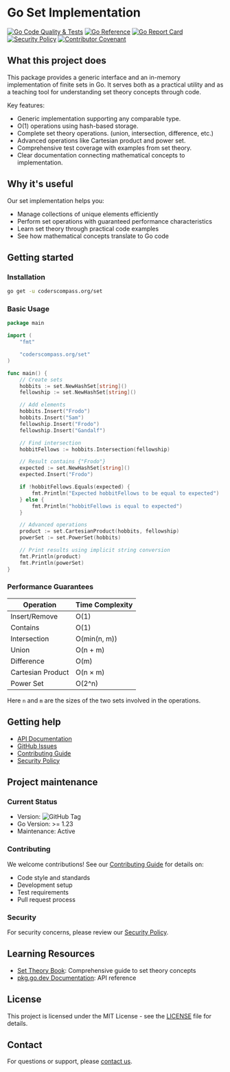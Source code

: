 # Go Set Implementation

[![Go Code Quality & Tests](https://github.com/Coders-Compass/set/workflows/Go%20Code%20Quality%20&%20Tests/badge.svg)](https://github.com/Coders-Compass/set/actions)
[![Go Reference](https://pkg.go.dev/badge/coderscompass.org/set.svg)](https://pkg.go.dev/coderscompass.org/set)
[![Go Report Card](https://goreportcard.com/badge/coderscompass.org/set)](https://goreportcard.com/report/coderscompass.org/set)
[![Security Policy](https://img.shields.io/badge/security-policy-brightgreen.svg)](SECURITY.md)
[![Contributor Covenant](https://img.shields.io/badge/Contributor%20Covenant-2.1-4baaaa.svg)](CODE_OF_CONDUCT.md)

## What this project does

This package provides a generic interface and an in-memory implementation of finite sets in Go. It serves both as a practical utility and as a teaching tool for understanding set theory concepts through code.

Key features:
- Generic implementation supporting any comparable type.
- O(1) operations using hash-based storage.
- Complete set theory operations. (union, intersection, difference, etc.)
- Advanced operations like Cartesian product and power set.
- Comprehensive test coverage with examples from set theory.
- Clear documentation connecting mathematical concepts to implementation.

## Why it's useful

Our set implementation helps you:
- Manage collections of unique elements efficiently
- Perform set operations with guaranteed performance characteristics
- Learn set theory through practical code examples
- See how mathematical concepts translate to Go code

## Getting started

### Installation

```bash
go get -u coderscompass.org/set
```

### Basic Usage

```go
package main

import (
	"fmt"

	"coderscompass.org/set"
)

func main() {
	// Create sets
	hobbits := set.NewHashSet[string]()
	fellowship := set.NewHashSet[string]()

	// Add elements
	hobbits.Insert("Frodo")
	hobbits.Insert("Sam")
	fellowship.Insert("Frodo")
	fellowship.Insert("Gandalf")

	// Find intersection
	hobbitFellows := hobbits.Intersection(fellowship)

	// Result contains {"Frodo"}
	expected := set.NewHashSet[string]()
	expected.Insert("Frodo")

	if !hobbitFellows.Equals(expected) {
		fmt.Println("Expected hobbitFellows to be equal to expected")
	} else {
		fmt.Println("hobbitFellows is equal to expected")
	}

	// Advanced operations
	product := set.CartesianProduct(hobbits, fellowship)
	powerSet := set.PowerSet(hobbits)

	// Print results using implicit string conversion
	fmt.Println(product)
	fmt.Println(powerSet)
}
```

### Performance Guarantees

| Operation          | Time Complexity  |
|--------------------|------------------|
| Insert/Remove      | O(1)             |
| Contains           | O(1)             |
| Intersection       | O(min(n, m))     |
| Union              | O(n + m)         |
| Difference         | O(m)             |
| Cartesian Product  | O(n × m)         |
| Power Set          | O(2^n)           |

Here `n` and `m` are the sizes of the two sets involved in the operations.

## Getting help

- [API Documentation](https://pkg.go.dev/coderscompass.org/set)
- [GitHub Issues](https://github.com/Coders-Compass/set/issues)
- [Contributing Guide](CONTRIBUTING.md)
- [Security Policy](SECURITY.md)

## Project maintenance

### Current Status
- Version: ![GitHub Tag](https://img.shields.io/github/v/tag/Coders-Compass/set)
- Go Version: >= 1.23
- Maintenance: Active

### Contributing

We welcome contributions! See our [Contributing Guide](CONTRIBUTING.md) for details on:
- Code style and standards
- Development setup
- Test requirements
- Pull request process

### Security

For security concerns, please review our [Security Policy](SECURITY.md).

## Learning Resources

- [Set Theory Book](https://coderscompass.org/books/set-theory-for-beginners?utm_campaign=presentation&utm_source=github): Comprehensive guide to set theory concepts
- [pkg.go.dev Documentation](https://pkg.go.dev/coderscompass.org/set): API reference

## License

This project is licensed under the MIT License - see the [LICENSE](LICENSE) file for details.

## Contact

For questions or support, please [contact us](https://coderscompass.org/contact).
